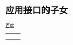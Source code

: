 # 应用接口的子女

[百度](http://baidu.com)

|      |      |      |
| ---- | ---- | ---- |
|      |      |      |
|      |      |      |
|      |      |      |


